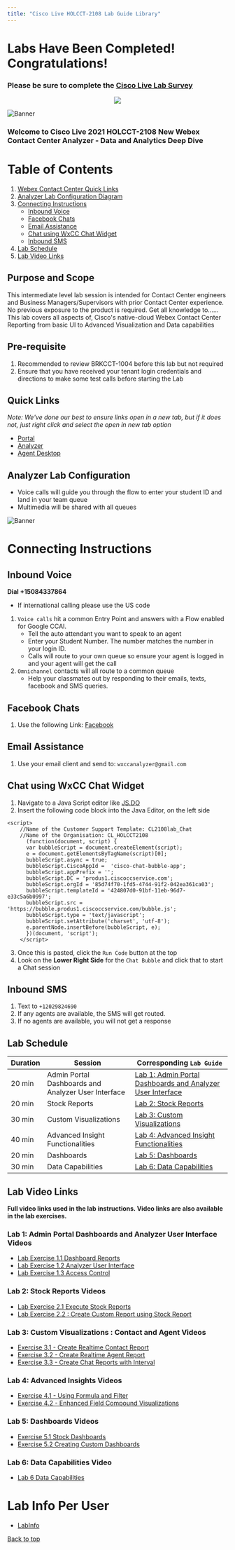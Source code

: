 ```yaml
---
title: "Cisco Live HOLCCT-2108 Lab Guide Library"
---
```

<script>

window.onload=function(){window.location ="https://webexcc.github.io/"}

</script>

# Labs Have Been Completed!  Congratulations!
### Please be sure to complete the <a href="https://reg.rainfocus.com/flow/cisco/ciscolive2021/adashsurvey/page/surveydash" target="_blank">Cisco Live Lab Survey</a>

<p align="center">
  <img src="https://user-images.githubusercontent.com/75790934/113780553-fe71f580-96f4-11eb-85c3-0fa7064794b5.gif">
</p>

![Banner](images/wxccbanner.jpg)

### Welcome to Cisco Live 2021 HOLCCT-2108 New Webex Contact Center Analyzer - Data and Analytics Deep Dive  

# Table of Contents
1. [Webex Contact Center Quick Links](#quick-links)
2. [Analyzer Lab Configuration Diagram](#analyzer-lab-configuration)
3. [Connecting Instructions](#connecting-instructions)
	* [Inbound Voice](#inbound-voice)
	* [Facebook Chats](#facebook-chats)
	* [Email Assistance](#email-assistance)
	* [Chat using WxCC Chat Widget](#chat-using-wxcc-chat-widget)
	* [Inbound SMS](#inbound-sms)
4. [Lab Schedule](#lab-schedule)
5. [Lab Video Links](#lab-video-links)

## Purpose and Scope
This intermediate level lab session is intended for Contact Center engineers and Business Managers/Supervisors with prior Contact Center experience. No previous exposure to the product is required. Get all knowledge to…... This lab covers all aspects of, Cisco's native-cloud Webex Contact Center Reporting from basic UI to Advanced Visualization and Data capabilities

## Pre-requisite

1. Recommended to review BRKCCT-1004 before this lab but not required
2. Ensure that you have received your tenant login credentials and directions to make some test calls before starting the Lab

## Quick Links 
*Note: We've done our best to ensure links open in a new tab, but if it does not, just right click and select the open in new tab option*

* <a href="https://portal.wxcc-us1.cisco.com/portal" target="_blank">Portal</a>
* <a href="https://analyzer.wxcc-us1.cisco.com/analyzer/home" target="_blank">Analyzer</a>
* <a href="https://desktop.wxcc-us1.cisco.com" target="_blank">Agent Desktop</a>

## Analyzer Lab Configuration
- Voice calls will guide you through the flow to enter your student ID and land in your team queue
- Multimedia will be shared with all queues

![Banner](images/analyzerlabsetup.jpg)

# Connecting Instructions
## Inbound Voice
**Dial +15084337864**
* If international calling please use the US code

 1. `Voice calls` hit a common Entry Point and answers with a Flow enabled for Google CCAI.
	* Tell the auto attendant you want to speak to an agent
	* Enter your Student Number.  The number matches the number in your login ID.
	* Calls will route to your own queue so ensure your agent is logged in and your agent will get the call
2. `Omnichannel` contacts will all route to a common queue
	* Help your classmates out by responding to their emails, texts, facebook and SMS queries.

## Facebook Chats
1. Use the following Link: <a href="https://www.facebook.com/Wxcc-Demo-Page-107841834739318" target="_blank">Facebook</a>

## Email Assistance
1. Use your email client and send to:  `wxccanalyzer@gmail.com`

## Chat using WxCC Chat Widget  
1. Navigate to a Java Script editor like <a href="https://js.do/" target="_blank">JS.DO</a>
2. Insert the following code block into the Java Editor, on the left side
```
<script>
    //Name of the Customer Support Template: CL2108lab_Chat
    //Name of the Organisation: CL_HOLCCT2108
      (function(document, script) {
      var bubbleScript = document.createElement(script);
      e = document.getElementsByTagName(script)[0];
      bubbleScript.async = true;
      bubbleScript.CiscoAppId =  'cisco-chat-bubble-app';
      bubbleScript.appPrefix = '';
      bubbleScript.DC = 'produs1.ciscoccservice.com';
      bubbleScript.orgId = '85d74f70-1fd5-4744-91f2-042ea361ca03';
      bubbleScript.templateId = '424807d0-91bf-11eb-96d7-e33c5a6b0997';
      bubbleScript.src = 'https://bubble.produs1.ciscoccservice.com/bubble.js';
      bubbleScript.type = 'text/javascript';
      bubbleScript.setAttribute('charset', 'utf-8');
      e.parentNode.insertBefore(bubbleScript, e);
      })(document, 'script');
    </script>
```
3. Once this is pasted, click the `Run Code` button at the top
4. Look on the **Lower Right Side** for the `Chat Bubble` and click that to start a Chat session

## Inbound SMS
1. Text to `+12029824690`
2. If any agents are available, the SMS will get routed.
3. If no agents are available, you will not get a response


## Lab Schedule

| Duration | Session | Corresponding `Lab Guide` |
| ---- | ------- | ----------------- |
| 20 min | Admin Portal Dashboards and Analyzer User Interface |  [Lab 1: Admin Portal Dashboards and Analyzer User Interface](livelabs/Lab1Analyzer.md) |
| 20 min | Stock Reports | [Lab 2: Stock Reports](livelabs/Lab2Analyzer.md) |
| 30 min | Custom Visualizations| [Lab 3: Custom Visualizations](livelabs/Lab3Analyzer.md) |
| 40 min |Advanced Insight Functionalities| [Lab 4: Advanced Insight Functionalities](livelabs/Lab4Analyzer.md) |
| 20 min | Dashboards | [Lab 5: Dashboards](livelabs/Lab5Analyzer.md) |
| 30 min | Data Capabilities | [Lab 6: Data Capabilities](livelabs/Lab6Analyzer.md) |

## Lab Video Links
**Full video links used in the lab instructions.  Video links are also available in the lab exercises.**

### Lab 1: Admin Portal Dashboards and Analyzer User Interface Videos
- <a href="https://youtube.com/embed/Q4kf8dHN8x8" target="_blank">Lab Exercise 1.1 Dashboard Reports</a>
- <a href="https://youtube.com/embed/4pGNHkd87Zs" target="_blank">Lab Exercise 1.2 Analyzer User Interface</a>
- <a href="https://youtube.com/embed/MdKzqrZ-EGA" target="_blank">Lab Exercise 1.3 Access Control</a>
### Lab 2: Stock Reports Videos
- <a href="https://youtube.com/embed/aCGxNPmWvPw" target="_blank">Lab Exercise 2.1 Execute Stock Reports</a>
- <a href="https://youtube.com/embed/f-vsOu32tD4" target="_blank">Lab Exercise 2.2 : Create Custom Report using Stock Report</a>
### Lab 3: Custom Visualizations : Contact and Agent Videos
- <a href="https://youtube.com/embed/n4qAwwhuTmg" target="_blank">Exercise 3.1 - Create Realtime Contact Report</a>
- <a href="https://youtube.com/embed/IiA0RYmgoIE" target="_blank">Exercise 3.2 - Create Realtime Agent Report</a>
- <a href="https://youtube.com/embed/t_Ub0xGfG0s" target="_blank">Exercise 3.3 - Create Chat Reports with Interval</a>
### Lab 4: Advanced Insights Videos
- <a href="https://youtube.com/embed/mIaUgAEjRHs" target="_blank">Exercise 4.1 - Using Formula and Filter</a>
- <a href="https://youtube.com/embed/Poc7WdDdbEM" target="_blank">Exercise 4.2 - Enhanced Field Compound Visualizations</a>
### Lab 5: Dashboards Videos
- <a href="https://youtube.com/embed/quuS5xrsmgI" target="_blank">Exercise 5.1 Stock Dashboards</a>
- <a href="https://youtube.com/embed/MokwdERAlgc" target="_blank">Exercise 5.2 Creating Custom Dashboards</a>
### Lab 6: Data Capabilities Video
- <a href="https://youtube.com/embed/NBwnjKByJB4" target="_blank">Lab 6 Data Capabilities</a>


# Lab Info Per User
* [LabInfo](livelabs/labinfo.md)

[Back to top](#welcome-to-cisco-live-2021-holcct-2108-new-webex-contact-center-analyzer---data-and-analytics-deep-dive)

